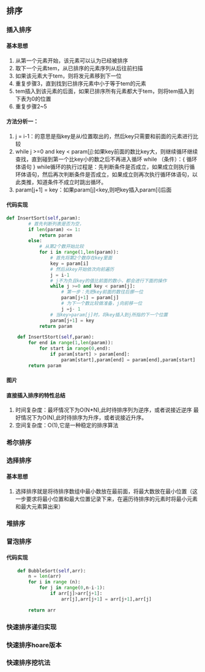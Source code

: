 ## 排序
### 插入排序
#### 基本思想
1. 从第一个元素开始，该元素可以认为已经被排序
2. 取下一个元素tem，从已排序的元素序列从后往前扫描
3. 如果该元素大于tem，则将发元素移到下一位
4. 重复步骤3，直到找到已排序元素中小于等于tem的元素
5. tem插入到该元素的后面，如果已排序所有元素都大于tem，则将tem插入到下表为0的位置
6. 重复步骤2~5
#### 方法分析一：
1. j = i-1：的意思是指key是从i位置取出的，然后key只需要和前面的元素进行比较
2. while j >=0 and key < param[j]:如果key前面的数比key大，则继续循环继续查找，直到碰到第一个比key小的数之后不再进入循环
   while （条件）：{
      循环体语句
   }
   while循环的执行过程是：先判断条件是否成立，如果成立则执行循环体语句，然后再次判断条件是否成立，如果成立则再次执行循环体语句，以此类推，知道条件不成立时跳出循环。
3. param[j+1] = key：如果param[j]<key,则吧key插入param[i]后面
#### 代码实现
```python
def InsertSort(self,param):
        # 首先判断列表是否为空，
        if len(param) <= 1:
            return param
        else:
            # 从第2个数开始比较
            for i in range(1,len(param)):
                # 首先将第2个数存在key里面
                key = param[i]
                # 然后从key开始依次向前遍历
                j = i-1
                # j不为负且key的值比前面的数小，都会进行下面的操作
                while j >=0 and key < param[j]:
                    # 第一步：先把key前面的数往后挪一位
                    param[j+1] = param[j]
                    # 为下一个数比较做准备，j向前移一位
                    j =j- 1
                # 当key>param[j]时，将key插入到j所指的下一个位置
                param[j+1] = key
            return param
```

```python
    def InsertStort(self,param):
        for end in range(1,len(param)):
            for start in range(0,end):
                if param[start] > param[end]:
                    param[start],param[end] = param[end],param[start]
        return param
```
#### 图片
#### 直接插入排序的特性总结
1. 时间复杂度：最坏情况下为O(N*N),此时待排序列为逆序，或者说接近逆序
               最好情况下为O(N),此时待排序为升序，或者说接近升序。
2. 空间复杂度：O(1),它是一种稳定的排序算法
### 希尔排序

### 选择排序
#### 基本思想
1. 选择排序就是将待排序数组中最小数放在最前面，将最大数放在最小位置（这一步要求将最小位置和最大位置记录下来，在遍历待排序的元素时将最小元素和最大元素算出来）
### 堆排序
 
### 冒泡排序
#### 代码实现
```python
    def BubbleSort(self,arr):
        n = len(arr)
        for i in range (n):
            for j in range(0,n-i-1):
                if arr[j]>arr[j+1]:
                    arr[j],arr[j+1] = arr[j+1],arr[j]

        return arr
```

### 快速排序递归实现

### 快速排序hoare版本
### 快速排序挖坑法
